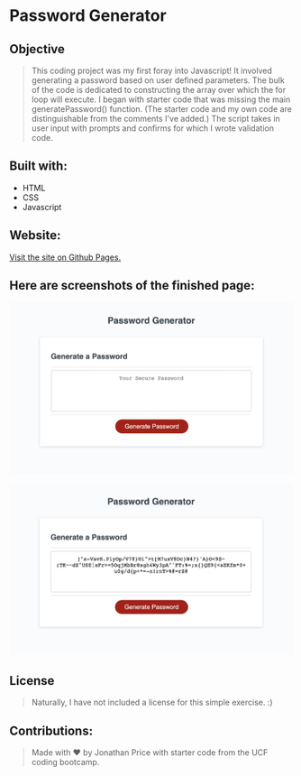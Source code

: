 # Password Generator #

## Objective ##

>This coding project was my first foray into Javascript! It involved generating a password based on user defined parameters. The bulk of the code is dedicated to constructing the array over which the for loop will execute. I began with starter code that was missing the main generatePassword() function. (The starter code and my own code are distinguishable from the comments I've added.) The script takes in user input with prompts and confirms for which I wrote validation code.

## Built with:

* HTML
* CSS
* Javascript

## Website:

[Visit the site on Github Pages.](https://jonprice0.github.io/Password-Generator/)

## Here are screenshots of the finished page:

![Screenshot of the page on load](./assets/images/Password-Generator-1.png)

![Screenshot of returned 128-character password](./assets/images/Password-Generator-2.png)

## License

> Naturally, I have not included a license for this simple exercise. :)

## Contributions:

>Made with ❤️ by Jonathan Price with starter code from the UCF coding bootcamp.